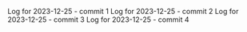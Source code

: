 Log for 2023-12-25 - commit 1
Log for 2023-12-25 - commit 2
Log for 2023-12-25 - commit 3
Log for 2023-12-25 - commit 4
